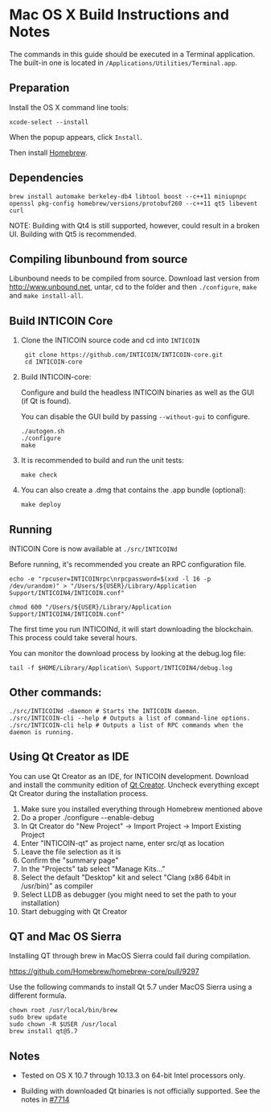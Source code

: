 Mac OS X Build Instructions and Notes
====================================
The commands in this guide should be executed in a Terminal application.
The built-in one is located in `/Applications/Utilities/Terminal.app`.

Preparation
-----------
Install the OS X command line tools:

`xcode-select --install`

When the popup appears, click `Install`.

Then install [Homebrew](http://brew.sh).

Dependencies
----------------------

    brew install automake berkeley-db4 libtool boost --c++11 miniupnpc openssl pkg-config homebrew/versions/protobuf260 --c++11 qt5 libevent curl

NOTE: Building with Qt4 is still supported, however, could result in a broken UI. Building with Qt5 is recommended.

Compiling libunbound from source
----------------------

Libunbound needs to be compiled from source. Download last version from http://www.unbound.net, untar, cd to the folder and then `./configure`, `make` and `make install-all`.

Build INTICOIN Core
------------------------

1. Clone the INTICOIN source code and cd into `INTICOIN`

        git clone https://github.com/INTICOIN/INTICOIN-core.git
        cd INTICOIN-core

2.  Build INTICOIN-core:

    Configure and build the headless INTICOIN binaries as well as the GUI (if Qt is found).

    You can disable the GUI build by passing `--without-gui` to configure.

        ./autogen.sh
        ./configure
        make

3.  It is recommended to build and run the unit tests:

        make check

4.  You can also create a .dmg that contains the .app bundle (optional):

        make deploy

Running
-------

INTICOIN Core is now available at `./src/INTICOINd`

Before running, it's recommended you create an RPC configuration file.

    echo -e "rpcuser=INTICOINrpc\nrpcpassword=$(xxd -l 16 -p /dev/urandom)" > "/Users/${USER}/Library/Application Support/INTICOIN4/INTICOIN.conf"

    chmod 600 "/Users/${USER}/Library/Application Support/INTICOIN4/INTICOIN.conf"

The first time you run INTICOINd, it will start downloading the blockchain. This process could take several hours.

You can monitor the download process by looking at the debug.log file:

    tail -f $HOME/Library/Application\ Support/INTICOIN4/debug.log

Other commands:
-------

    ./src/INTICOINd -daemon # Starts the INTICOIN daemon.
    ./src/INTICOIN-cli --help # Outputs a list of command-line options.
    ./src/INTICOIN-cli help # Outputs a list of RPC commands when the daemon is running.

Using Qt Creator as IDE
------------------------
You can use Qt Creator as an IDE, for INTICOIN development.
Download and install the community edition of [Qt Creator](https://www.qt.io/download/).
Uncheck everything except Qt Creator during the installation process.

1. Make sure you installed everything through Homebrew mentioned above
2. Do a proper ./configure --enable-debug
3. In Qt Creator do "New Project" -> Import Project -> Import Existing Project
4. Enter "INTICOIN-qt" as project name, enter src/qt as location
5. Leave the file selection as it is
6. Confirm the "summary page"
7. In the "Projects" tab select "Manage Kits..."
8. Select the default "Desktop" kit and select "Clang (x86 64bit in /usr/bin)" as compiler
9. Select LLDB as debugger (you might need to set the path to your installation)
10. Start debugging with Qt Creator

QT and Mac OS Sierra
--------------------

Installing QT through brew in MacOS Sierra could fail during compilation.

https://github.com/Homebrew/homebrew-core/pull/9297

Use the following commands to install Qt 5.7 under MacOS Sierra using a different formula.

    chown root /usr/local/bin/brew
    sudo brew update
    sudo chown -R $USER /usr/local
    brew install qt@5.7

Notes
-----

* Tested on OS X 10.7 through 10.13.3 on 64-bit Intel processors only.

* Building with downloaded Qt binaries is not officially supported. See the notes in [#7714](https://github.com/INTICOIN/INTICOIN/issues/7714)

